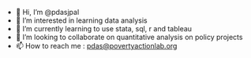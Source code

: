 - 👋 Hi, I’m @pdasjpal
- 👀 I’m interested in learning data analysis 
- 🌱 I’m currently learning to use stata, sql, r and tableau 
- 💞️ I’m looking to collaborate on quantitative analysis on policy projects 
- 📫 How to reach me : pdas@povertyactionlab.org 

<!---
pdasjpal/pdasjpal is a ✨ special ✨ repository because its `README.md` (this file) appears on your GitHub profile.
You can click the Preview link to take a look at your changes.
--->
